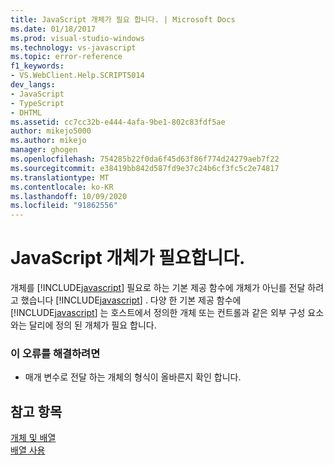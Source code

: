 ```yaml
---
title: JavaScript 개체가 필요 합니다. | Microsoft Docs
ms.date: 01/18/2017
ms.prod: visual-studio-windows
ms.technology: vs-javascript
ms.topic: error-reference
f1_keywords:
- VS.WebClient.Help.SCRIPT5014
dev_langs:
- JavaScript
- TypeScript
- DHTML
ms.assetid: cc7cc32b-e444-4afa-9be1-802c83fdf5ae
author: mikejo5000
ms.author: mikejo
manager: ghogen
ms.openlocfilehash: 754285b22f0da6f45d63f86f774d24279aeb7f22
ms.sourcegitcommit: e38419bb842d587fd9e37c24b6cf3fc5c2e74817
ms.translationtype: MT
ms.contentlocale: ko-KR
ms.lasthandoff: 10/09/2020
ms.locfileid: "91862556"
---
```

# <a name="javascript-object-expected"></a>JavaScript 개체가 필요합니다.
개체를 [!INCLUDE[javascript](../../javascript/includes/javascript-md.md)] 필요로 하는 기본 제공 함수에 개체가 아닌를 전달 하려고 했습니다 [!INCLUDE[javascript](../../javascript/includes/javascript-md.md)] . 다양 한 기본 제공 함수에 [!INCLUDE[javascript](../../javascript/includes/javascript-md.md)] 는 호스트에서 정의한 개체 또는 컨트롤과 같은 외부 구성 요소와는 달리에 정의 된 개체가 필요 합니다.  
  
### <a name="to-correct-this-error"></a>이 오류를 해결하려면  
  
- 매개 변수로 전달 하는 개체의 형식이 올바른지 확인 합니다.  
  
## <a name="see-also"></a>참고 항목  
 [개체 및 배열](https://developer.mozilla.org/docs/Learn/JavaScript/Objects)   
 [배열 사용](https://developer.mozilla.org/docs/Learn/JavaScript/First_steps/Arrays)